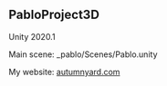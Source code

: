 ## PabloProject3D

Unity 2020.1

Main scene: _pablo/Scenes/Pablo.unity
 
My website: [autumnyard.com](http://autumnyard.com)
